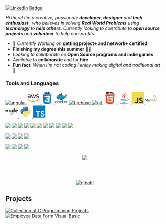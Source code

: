 [![LinkedIn Badge](https://img.shields.io/badge/LinkedIn-Profile-informational?style=flat&logo=linkedin&logoColor=black&color=9700FF)](https://www.linkedin.com/in/djbohl/)

<p>
  <em>
   Hi there! I'm a creative, passionate <b>developer</b>, <b> designer </b> and <b>tech enthusiast</b>&nbsp;, who believes in solving  
      <b>Real World Problems</b> using <b>technology</b> to <b>help others</b>. Currently looking to contribute to
    <b>open source projects</b> and 
    <b>volunteer</b> to help non-profits.
  </em>  
</p>

- 🔭 *Currently Working on* **getting project+ and network+ certified**
- **Finishing my degree this summer** 👨‍💻
- *Looking to collaborate* on **Open Source programs and indie games** 
- *Available* to **collaborate** and for **hire**
- **Fun fact:** *When I'm not coding I enjoy making digital and traditional art* 🎨
<!-- 📫 How to reach: **** 📧 -->

### Tools and Languages

<p align="left"> 
  <a href="https://angular.io" target="_blank"> <img src="https://angular.io/assets/images/logos/angular/angular.svg" alt="angular" width="40" height="40"/> </a> 
  <a href="https://aws.amazon.com" target="_blank"> <img src="https://raw.githubusercontent.com/devicons/devicon/master/icons/amazonwebservices/amazonwebservices-original-wordmark.svg" alt="aws" width="40" height="40"/> </a> 
 <a href="https://www.w3schools.com/css/" target="_blank"> <img src="https://raw.githubusercontent.com/devicons/devicon/master/icons/css3/css3-original-wordmark.svg" alt="css3" width="40" height="40"/> </a> 
  <a href="https://www.docker.com/" target="_blank"> <img src="https://raw.githubusercontent.com/devicons/devicon/master/icons/docker/docker-original-wordmark.svg" alt="docker" width="40" height="40"/> </a> 
  <a href="https://firebase.google.com/" target="_blank"> <img src="https://www.vectorlogo.zone/logos/firebase/firebase-icon.svg" alt="firebase" width="40" height="40"/> </a> 
  <a href="https://git-scm.com/" target="_blank"> <img src="https://www.vectorlogo.zone/logos/git-scm/git-scm-icon.svg" alt="git" width="40" height="40"/> </a> 
  <a href="https://www.w3.org/html/" target="_blank"> <img src="https://raw.githubusercontent.com/devicons/devicon/master/icons/html5/html5-original-wordmark.svg" alt="html5" width="40" height="40"/> </a> 
  <a href="https://www.java.com" target="_blank"> <img src="https://raw.githubusercontent.com/devicons/devicon/master/icons/java/java-original.svg" alt="java" width="40" height="40"/> </a> 
  <a href="https://developer.mozilla.org/en-US/docs/Web/JavaScript" target="_blank"> <img src="https://raw.githubusercontent.com/devicons/devicon/master/icons/javascript/javascript-original.svg" alt="javascript" width="40" height="40"/> </a> 
  <a href="https://www.mysql.com/" target="_blank"> <img src="https://raw.githubusercontent.com/devicons/devicon/master/icons/mysql/mysql-original-wordmark.svg" alt="mysql" width="40" height="40"/> </a> 
  <a href="https://nodejs.org" target="_blank"> <img src="https://raw.githubusercontent.com/devicons/devicon/master/icons/nodejs/nodejs-original-wordmark.svg" alt="nodejs" width="40" height="40"/> </a> 
 <a href="https://www.python.org" target="_blank"> <img src="https://raw.githubusercontent.com/devicons/devicon/master/icons/python/python-original.svg" alt="python" width="40" height="40"/> </a> 
  <a href="https://www.typescriptlang.org/" target="_blank"> <img src="https://raw.githubusercontent.com/devicons/devicon/master/icons/typescript/typescript-original.svg" alt="typescript" width="40" height="40"/> </a> </p>


![](https://img.shields.io/badge/Code-Java-informational?style=flat&logo=Java&logoColor=black&color=9700FF)
![](https://img.shields.io/badge/Code-C-informational?style=flat&logo=C&logoColor=black&color=v)
![](https://img.shields.io/badge/Code-Python-informational?style=flat&logo=Python&logoColor=black&color=9700FF)
![](https://img.shields.io/badge/Code-VisualBasic-informational?style=flat&logo=VisualBasic&logoColor=black&color=9700FF)
![](https://img.shields.io/badge/Code-MongoDB-informational?style=flat&logo=mongodb&logoColor=black&color=9700FF)
![](https://img.shields.io/badge/Code-Angular-informational?style=flat&logo=Angular&logoColor=black&color=9700FF)
![](https://img.shields.io/badge/Code-React-informational?style=flat&logo=react&logoColor=black&color=9700FF)
![](https://img.shields.io/badge/Code-Vue-informational?style=flat&logo=vue.js&logoColor=black&color=9700FF)
![](https://img.shields.io/badge/Code-JavaScript-informational?style=flat&logo=Javascript&logoColor=black&color=9700FF)
![](https://img.shields.io/badge/Code-TypeScript-informational?style=flat&logo=Typescript&logoColor=black&color=9700FF)
![](https://img.shields.io/badge/Code-SQL-informational?style=flat&logo=sql&logoColor=black&color=9700FF)

![](https://img.shields.io/badge/Style-Bootstrap-informational?style=flat&logo=Bootstrap&logoColor=black&color=9700FF)
![](https://img.shields.io/badge/Style-CSS-informational?style=flat&logo=css3&logoColor=black&color=9700FF)
![](https://img.shields.io/badge/Style-Tailwind-informational?style=flat&logo=Tailwind-CSS&logoColor=black&color=9700FF)
![](https://img.shields.io/badge/Style-Sass-informational?style=flat&logo=Sass&logoColor=black&color=9700FF)

![](https://img.shields.io/badge/Tools-Netlify-informational?style=flat&logo=netlify&logoColor=black&color=9700FF)
![](https://img.shields.io/badge/Tools-Vercel-informational?style=flat&logo=vercel&logoColor=black&color=9700FF)
![](https://img.shields.io/badge/Tools-NPM-informational?style=flat&logo=npm&logoColor=black&color=9700FF)
![](https://img.shields.io/badge/Tools-Node.js-informational?style=flat&logo=Nodejs&logoColor=black&color=9700FF)

<p align="center">
<img align="center" src="https://github-readme-streak-stats.herokuapp.com?user=djbohl&theme=gotham&hide_border=true&&background=45%2C1D4943%2C142F2F](https://github-readme-streak-stats.herokuapp.com?user=djbohl&theme=meta-dark&background=45%2CEB3DEB%2C825EEB&hide_border=true&date_format=M%20j%5B%2C%20Y%5D&mode=daily" />
 <!-- <img align="center" src="https://github-readme-stats.vercel.app/api?username=djbohl&include_all_commits=true&rank_icon=default&show_icons=true&theme=ambient_gradient" /> -->
</p>
<br>
<br>



<p align="center"> <a href="https://github.com/ryo-ma/github-profile-trophy"><img src="https://github-profile-trophy.vercel.app/?username=djbohl&theme=ambient_gradient" alt="djbohl" /></a> </p>

## Projects
[![Collection of C Programming Projects](https://github-readme-stats.vercel.app/api/pin/?username=djbohl&repo=C_Programming_Projects&theme=ambient_gradient)](https://github.com/djbohl/C_Programming_Projects)
[![Employee Data Form Visual Basic](https://github-readme-stats.vercel.app/api/pin/?username=djbohl&repo=EmployeeDataForm&theme=ambient_gradient)](https://github.com/djbohl/EmployeeDataForm)

